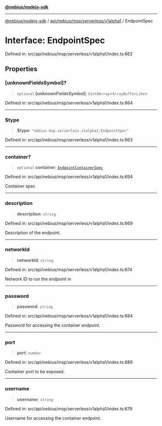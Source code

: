 [**@nebius/nodejs-sdk**](../../../../../../README.md)

---

[@nebius/nodejs-sdk](../../../../../../README.md) / [api/nebius/msp/serverless/v1alpha1](../README.md) / EndpointSpec

# Interface: EndpointSpec

Defined in: src/api/nebius/msp/serverless/v1alpha1/index.ts:662

## Properties

### \[unknownFieldsSymbol\]?

> `optional` **\[unknownFieldsSymbol\]**: `Uint8Array`\<`ArrayBufferLike`\>

Defined in: src/api/nebius/msp/serverless/v1alpha1/index.ts:664

---

### $type

> **$type**: `"nebius.msp.serverless.v1alpha1.EndpointSpec"`

Defined in: src/api/nebius/msp/serverless/v1alpha1/index.ts:663

---

### container?

> `optional` **container**: [`EndpointContainerSpec`](EndpointContainerSpec.md)

Defined in: src/api/nebius/msp/serverless/v1alpha1/index.ts:694

Container spec

---

### description

> **description**: `string`

Defined in: src/api/nebius/msp/serverless/v1alpha1/index.ts:669

Description of the endpoint.

---

### networkId

> **networkId**: `string`

Defined in: src/api/nebius/msp/serverless/v1alpha1/index.ts:674

Network ID to run the endpoint in

---

### password

> **password**: `string`

Defined in: src/api/nebius/msp/serverless/v1alpha1/index.ts:684

Password for accessing the container endpoint.

---

### port

> **port**: `number`

Defined in: src/api/nebius/msp/serverless/v1alpha1/index.ts:689

Container port to be exposed.

---

### username

> **username**: `string`

Defined in: src/api/nebius/msp/serverless/v1alpha1/index.ts:679

Username for accessing the container endpoint.

